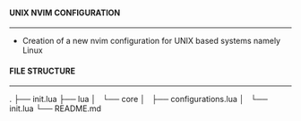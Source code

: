 #### UNIX NVIM CONFIGURATION

---

* Creation of a new nvim configuration for UNIX based systems namely Linux

#### FILE STRUCTURE

---

.
├── init.lua
├── lua
│   └── core
│       ├── configurations.lua
│       └── init.lua
└── README.md
